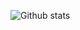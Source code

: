 
![Github stats](https://github-readme-stats.vercel.app/api?username=yourusername&theme=highcontrast&show_icons=true&count_private=true)

